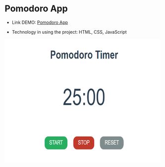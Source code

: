 # Pomodoro App 

  - Link DEMO: [Pomodoro App](https://noeffortnomoney.github.io/pomodoro-js/)

  - Technology in using the project: HTML, CSS, JavaScript
 <center><img src="https://github.com/noeffortnomoney/pomodoro-js/blob/main/pic3.png" alt="pic" width="600" height="400"></center>
